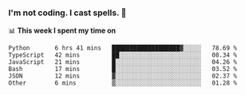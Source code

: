 ### I'm not coding. I cast spells. 🎩

📊 **This week I spent my time on**
<!--START_SECTION:waka-->

```text
Python       6 hrs 41 mins   ███████████████████▓░░░░░   78.69 %
TypeScript   42 mins         ██░░░░░░░░░░░░░░░░░░░░░░░   08.34 %
JavaScript   21 mins         █░░░░░░░░░░░░░░░░░░░░░░░░   04.26 %
Bash         17 mins         █░░░░░░░░░░░░░░░░░░░░░░░░   03.52 %
JSON         12 mins         ▓░░░░░░░░░░░░░░░░░░░░░░░░   02.37 %
Other        6 mins          ▒░░░░░░░░░░░░░░░░░░░░░░░░   01.28 %
```

<!--END_SECTION:waka-->
